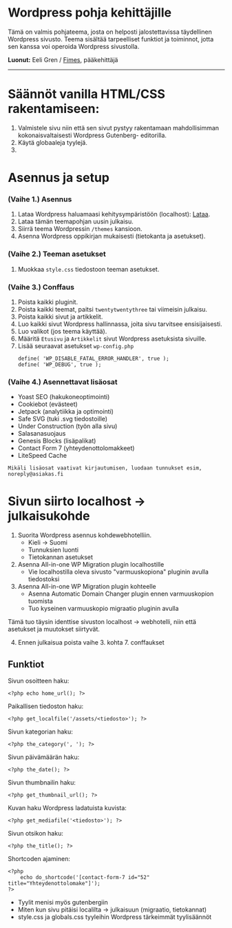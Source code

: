 
# Wordpress pohja kehittäjille
Tämä on valmis pohjateema, josta on helposti jalostettavissa täydellinen Wordpress sivusto. Teema sisältää tarpeelliset funktiot ja toiminnot, jotta sen kanssa voi operoida Wordpress sivustolla.

**Luonut:** Eeli Gren / [Fimes](https://fimes.fi), pääkehittäjä

-------------

# Säännöt vanilla HTML/CSS rakentamiseen:

1. Valmistele sivu niin että sen sivut pystyy rakentamaan mahdollisimman kokonaisvaltaisesti Wordpress Gutenberg- editorilla.
2. Käytä globaaleja tyylejä.
3. 

# Asennus ja setup

### (Vaihe 1.) Asennus

1. Lataa Wordpress haluamaasi kehitysympäristöön (localhost): [Lataa](https://wordpress.org/latest.zip).
2. Lataa tämän teemapohjan uusin julkaisu.
3. Siirrä teema Wordpressin `/themes` kansioon.
4. Asenna Wordpress oppikirjan mukaisesti (tietokanta ja asetukset).

### (Vaihe 2.) Teeman asetukset

1. Muokkaa `style.css` tiedostoon teeman asetukset.

### (Vaihe 3.) Conffaus

1. Poista kaikki pluginit.
2. Poista kaikki teemat, paitsi `twentytwentythree` tai viimeisin julkaisu.
3. Poista kaikki sivut ja artikkelit.
4. Luo kaikki sivut Wordpress hallinnassa, joita sivu tarvitsee ensisijaisesti.
5. Luo valikot (jos teema käyttää).
6. Määritä `Etusivu` ja `Artikkelit` sivut Wordpress asetuksista sivuille.
7. Lisää seuraavat asetukset `wp-config.php`
    ```
    define( 'WP_DISABLE_FATAL_ERROR_HANDLER', true );
    define( 'WP_DEBUG', true );
    ```

### (Vaihe 4.) Asennettavat lisäosat

- Yoast SEO (hakukoneoptimointi)
- Cookiebot (evästeet)
- Jetpack (analytiikka ja optimointi)
- Safe SVG (tuki .svg tiedostoille)
- Under Construction (työn alla sivu)
- Salasanasuojaus
- Genesis Blocks (lisäpalikat)
- Contact Form 7 (yhteydenottolomakkeet)
- LiteSpeed Cache

`Mikäli lisäosat vaativat kirjautumisen, luodaan tunnukset esim, noreply@asiakas.fi`

# Sivun siirto localhost -> julkaisukohde

1. Suorita Wordpress asennus kohdewebhotelliin.
    - Kieli -> Suomi
    - Tunnuksien luonti
    - Tietokannan asetukset
2. Asenna All-in-one WP Migration plugin localhostille
    - Vie localhostilla oleva sivusto "varmuuskopiona" pluginin avulla tiedostoksi
3. Asenna All-in-one WP Migration plugin kohteelle
    - Asenna Automatic Domain Changer plugin ennen varmuuskopion tuomista
    - Tuo kyseinen varmuuskopio migraatio pluginin avulla

Tämä tuo täysin identtise sivuston localhost -> webhotelli, niin että asetukset ja muutokset siirtyvät.

4. Ennen julkaisua poista vaihe 3. kohta 7. conffaukset

## Funktiot

Sivun osoitteen haku:
```
<?php echo home_url(); ?>
```

Paikallisen tiedoston haku:
```
<?php get_localfile('/assets/<tiedosto>'); ?>
```

Sivun kategorian haku:
```
<?php the_category(', '); ?>
```

Sivun päivämäärän haku:
```
<?php the_date(); ?>
```

Sivun thumbnailin haku:
```
<?php get_thumbnail_url(); ?>
```

Kuvan haku Wordpress ladatuista kuvista:
```
<?php get_mediafile('<tiedosto>'); ?>
```

Sivun otsikon haku:
```
<?php the_title(); ?>
```

Shortcoden ajaminen:
```
<?php
    echo do_shortcode('[contact-form-7 id="52" title="Yhteydenottolomake"]');
?>
```


- Tyylit menisi myös gutenbergiin
- Miten kun sivu pitäisi localilta -> julkaisuun (migraatio, tietokannat)
- style.css ja globals.css tyyleihin Wordpress tärkeimmät tyylisäännöt

